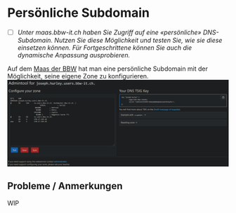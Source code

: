 # Persönliche Subdomain
- [ ] *Unter maas.bbw-it.ch haben Sie Zugriff auf eine «persönliche» DNS-Subdomain. Nutzen Sie diese Möglichkeit und testen Sie, wie sie diese einsetzen können. Für Fortgeschrittene können Sie auch die dynamische Anpassung ausprobieren.*

Auf dem [Maas der BBW](https://maas.bbw-it.ch/) hat man eine persönliche Subdomain mit der Möglichkeit, seine eigene Zone zu konfigurieren.  
![maas-1](images/maas-1.png)

## Probleme / Anmerkungen
WIP